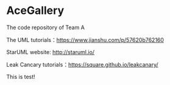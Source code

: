 # AceGallery
The code repository of Team A


The UML tutorials：https://www.jianshu.com/p/57620b762160

StarUML website: http://staruml.io/

Leak Cancary tutorials：https://square.github.io/leakcanary/

This is test!

